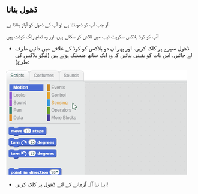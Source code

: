## ڈھول بنانا

آو جب آپ کو ڈھونڈنا ہے تو آپ کے ڈھول کو آواز بنانا ہے.

آپ کو کوڈ بلاکس سکرپٹ ٹیب میں تلاش کر سکتے ہیں، اور وہ تمام رنگ کوڈت ہیں!

+ ڈھول سپرے پر کلک کریں، اور پھر ان دو بلاکس کو کوڈ کے علاقے میں دائیں طرف لے جائیں، اس بات کو یقینی بنائیں کہ وہ ایک ساتھ منسلک ہوتے ہیں (لیگو بلاکس کی طرح):

![اسکرین شاٹ](images/connect-block.gif)

+ اپنا نیا آلہ آزمانے کے لئے ڈھول پر کلک کریں!